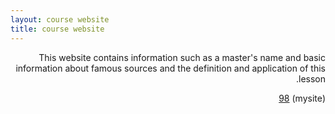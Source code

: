 ```yaml
---
layout: course website
title: course website
---
```

<div dir="rtl">
This website contains information such as a master's name and basic information about famous sources and the definition and application of this lesson.

(mysite) <a href="https://zahramomeni.github.io/Game_Design/">98</a>

</div>